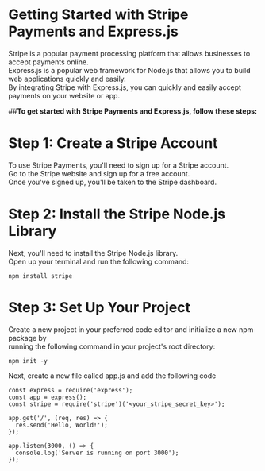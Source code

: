 # Getting Started with Stripe Payments and Express.js
<p>
Stripe is a popular payment processing platform that allows businesses to accept payments online. </br>
Express.js is a popular web framework for Node.js that allows you to build web applications quickly and easily. </br>
By integrating Stripe with Express.js, you can quickly and easily accept payments on your website or app.</br>
</p>

##**To get started with Stripe Payments and Express.js, follow these steps:**

# Step 1: Create a Stripe Account

To use Stripe Payments, you'll need to sign up for a Stripe account. </br>
Go to the Stripe website and sign up for a free account. </br>
Once you've signed up, you'll be taken to the Stripe dashboard.</br>

# Step 2: Install the Stripe Node.js Library

Next, you'll need to install the Stripe Node.js library.</br>
Open up your terminal and run the following command:</br>
```
npm install stripe
```

# Step 3: Set Up Your Project

Create a new project in your preferred code editor and initialize a new npm package by </br> 
running the following command in your project's root directory:</br>
```
npm init -y
```
Next, create a new file called app.js and add the following code
```
const express = require('express');
const app = express();
const stripe = require('stripe')('<your_stripe_secret_key>');

app.get('/', (req, res) => {
  res.send('Hello, World!');
});

app.listen(3000, () => {
  console.log('Server is running on port 3000');
});

```
